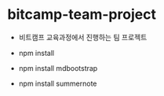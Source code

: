 # bitcamp-team-project
- 비트캠프 교육과정에서 진행하는 팀 프로젝트

- npm install
- npm install mdbootstrap
- npm install summernote
